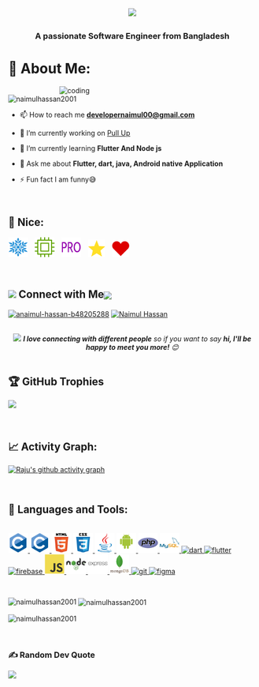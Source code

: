 
<h1 align="center">
  <a href="https://git.io/typing-svg">
    <img src="https://readme-typing-svg.herokuapp.com/?lines=Hello,+There!+👋;This+is+Naimul....;Nice+to+meet+you!&center=true&size=30">
  </a>
</h1>
<h3 align="center">A passionate Software Engineer from Bangladesh</h3>

# 💫 About Me:

<img align="right" alt="coding" width="400"  src="https://i.pinimg.com/originals/81/17/8b/81178b47a8598f0c81c4799f2cdd4057.gif">
<p align="left"> <img src="https://komarev.com/ghpvc/?username=naimulhassan2001&label=Profile%20views&color=0e75b6&style=flat" alt="naimulhassan2001" /> </p>
<p align="left">
</p>


- 📫 How to reach me **developernaimul00@gmail.com**

- 🔭 I’m currently working on [Pull Up](https://github.com/bdCalling-Sdt-hub/Pull-Up.git)

- 🌱 I’m currently learning **Flutter And Node js**

- 💬 Ask me about **Flutter, dart, java, Android native Application**

- ⚡ Fun fact I am funny😅

<br/>

## 💫 Nice:

<a href='https://archiveprogram.github.com/'><img src='https://raw.githubusercontent.com/acervenky/animated-github-badges/master/assets/acbadge.gif' width='40' height='40'></a> <a href='https://docs.github.com/en/developers'><img src='https://raw.githubusercontent.com/acervenky/animated-github-badges/master/assets/devbadge.gif' width='40' height='40'></a> <a href='https://github.com/pricing'><img src='https://raw.githubusercontent.com/acervenky/animated-github-badges/master/assets/pro.gif' width='40' height='40'></a> <a href='https://stars.github.com/'><img src='https://raw.githubusercontent.com/acervenky/animated-github-badges/master/assets/starbadge.gif' width='35' height='35'></a> <a href='https://docs.github.com/en/github/supporting-the-open-source-community-with-github-sponsors'><img src='https://raw.githubusercontent.com/acervenky/animated-github-badges/master/assets/sponsorbadge.gif' width='35' height='35'></a> 


<br/>


## <img src="https://media.giphy.com/media/5WJ6SOKeNKrSzblU4R/giphy.gif" width="25"> Connect with Me<img align="center" src="https://github.com/rajput2107/rajput2107/blob/master/Assets/Handshake.gif" height="33px" />

<p align="left">
  <a href="https://linkedin.com/in/naimul-hassan-b48205288" target="blank"><img align="center"
      src="https://raw.githubusercontent.com/rahuldkjain/github-profile-readme-generator/master/src/images/icons/Social/linked-in-alt.svg"
      alt="anaimul-hassan-b48205288" height="30" width="40" /></a>
  <a href="https://www.facebook.com/naimul.hassan.7359" target="blank"><img align="center"
      src="https://raw.githubusercontent.com/rahuldkjain/github-profile-readme-generator/master/src/images/icons/Social/facebook.svg"
      alt="Naimul Hassan" height="30" width="40" /></a>
</p>

<br/>

<div style="text-align: center;">
  <img src="https://media.giphy.com/media/LnQjpWaON8nhr21vNW/giphy.gif" width="40">
  <em><b>I love connecting with different people</b> so if you want to say <b>hi, I'll be happy to meet you more!</b> 😊</em>
</div>



<br/>


## 🏆 GitHub Trophies
![](https://github-profile-trophy.vercel.app/?username=naimulhassan2001&theme=radical&no-frame=false&no-bg=false&margin-w=4)

<br/>

## 📈 Activity Graph:
[![Raju's github activity graph](https://github-readme-activity-graph.vercel.app/graph?username=naimulhassan2001&theme=react-dark)](https://github.com/ahadhossainaiman/github-readme-activity-graph)


<br/>


## 💫 Languages and Tools:

 <br/>
  <a href="https://www.cprogramming.com/" target="_blank" rel="noreferrer"> <img src="https://raw.githubusercontent.com/devicons/devicon/master/icons/c/c-original.svg" alt="c" width="40" height="40"/> </a> 
  <a href="https://www.cprogramming.com/" target="_blank" rel="noreferrer"> <img src="https://raw.githubusercontent.com/devicons/devicon/master/icons/c/c-original.svg" alt="c" width="40" height="40"/> </a>
  <a href="https://www.w3.org/html/" target="_blank" rel="noreferrer"> <img src="https://raw.githubusercontent.com/devicons/devicon/master/icons/html5/html5-original-wordmark.svg" alt="html5" width="40" height="40"/> </a>
  <a href="https://www.w3schools.com/css/" target="_blank" rel="noreferrer"> <img src="https://raw.githubusercontent.com/devicons/devicon/master/icons/css3/css3-original-wordmark.svg" alt="css3" width="40" height="40"/> </a>
  <a href="https://www.java.com" target="_blank" rel="noreferrer"> <img src="https://raw.githubusercontent.com/devicons/devicon/master/icons/java/java-original.svg" alt="java" width="40" height="40"/> </a> 
  <a href="https://developer.android.com" target="_blank" rel="noreferrer"> <img src="https://raw.githubusercontent.com/devicons/devicon/master/icons/android/android-original-wordmark.svg" alt="android" width="40" height="40"/> </a>
  <a href="https://www.php.net" target="_blank" rel="noreferrer"> <img src="https://raw.githubusercontent.com/devicons/devicon/master/icons/php/php-original.svg" alt="php" width="40" height="40"/> </a>
  <a href="https://www.mysql.com/" target="_blank" rel="noreferrer"> <img src="https://raw.githubusercontent.com/devicons/devicon/master/icons/mysql/mysql-original-wordmark.svg" alt="mysql" width="40" height="40"/> </a> 
  <a href="https://dart.dev" target="_blank" rel="noreferrer"> <img src="https://www.vectorlogo.zone/logos/dartlang/dartlang-icon.svg" alt="dart" width="40" height="40"/> </a> 
  <a href="https://flutter.dev" target="_blank" rel="noreferrer"> <img src="https://www.vectorlogo.zone/logos/flutterio/flutterio-icon.svg" alt="flutter" width="40" height="40"/> 
  </a> <a href="https://firebase.google.com/" target="_blank" rel="noreferrer"> <img src="https://www.vectorlogo.zone/logos/firebase/firebase-icon.svg" alt="firebase" width="40" height="40"/> </a> 
  <a href="https://developer.mozilla.org/en-US/docs/Web/JavaScript" target="_blank" rel="noreferrer"> <img src="https://raw.githubusercontent.com/devicons/devicon/master/icons/javascript/javascript-original.svg" alt="javascript" width="40" height="40"/> </a>
  <a href="https://nodejs.org" target="_blank" rel="noreferrer"> <img src="https://raw.githubusercontent.com/devicons/devicon/master/icons/nodejs/nodejs-original-wordmark.svg" alt="nodejs" width="40" height="40"/> </a> 
  <a href="https://expressjs.com" target="_blank" rel="noreferrer"> <img src="https://raw.githubusercontent.com/devicons/devicon/master/icons/express/express-original-wordmark.svg" alt="express" width="40" height="40"/> 
  <a href="https://www.mongodb.com/" target="_blank" rel="noreferrer"> <img src="https://raw.githubusercontent.com/devicons/devicon/master/icons/mongodb/mongodb-original-wordmark.svg" alt="mongodb" width="40" height="40"/> </a> 
  <a href="https://git-scm.com/" target="_blank" rel="noreferrer"> <img src="https://www.vectorlogo.zone/logos/git-scm/git-scm-icon.svg" alt="git" width="40" height="40"/> </a> 
  <a href="https://www.figma.com/" target="_blank" rel="noreferrer"> <img src="https://www.vectorlogo.zone/logos/figma/figma-icon.svg" alt="figma" width="40" height="40"/> </a> 

  
</p>
<p align="left"> 


 <br/>
 
<p><img align="left" src="https://github-readme-stats.vercel.app/api/top-langs?username=naimulhassan2001&show_icons=true&locale=en&layout=compact" alt="naimulhassan2001" /></p>

<p>&nbsp;<img align="center" src="https://github-readme-stats.vercel.app/api?username=naimulhassan2001&show_icons=true&locale=en" alt="naimulhassan2001" /></p>

<p><img align="center" src="https://github-readme-streak-stats.herokuapp.com/?user=naimulhassan2001&" alt="naimulhassan2001" /></p>
<br/>

### ✍️ Random Dev Quote
![](https://quotes-github-readme.vercel.app/api?type=horizontal&theme=tokyonight)

